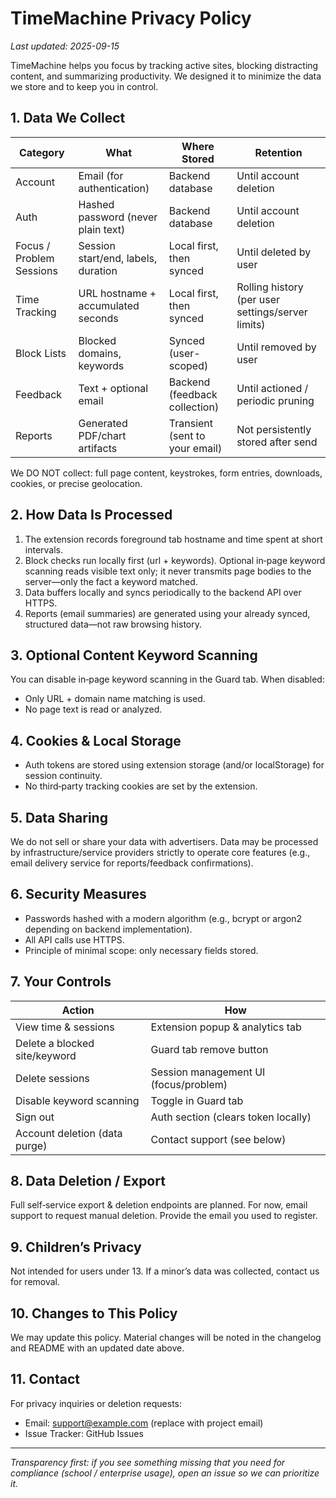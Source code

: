 # TimeMachine Privacy Policy

_Last updated: 2025-09-15_

TimeMachine helps you focus by tracking active sites, blocking distracting content, and summarizing productivity. We designed it to minimize the data we store and to keep you in control.

## 1. Data We Collect

| Category | What | Where Stored | Retention |
|----------|------|--------------|-----------|
| Account | Email (for authentication) | Backend database | Until account deletion |
| Auth | Hashed password (never plain text) | Backend database | Until account deletion |
| Focus / Problem Sessions | Session start/end, labels, duration | Local first, then synced | Until deleted by user |
| Time Tracking | URL hostname + accumulated seconds | Local first, then synced | Rolling history (per user settings/server limits) |
| Block Lists | Blocked domains, keywords | Synced (user-scoped) | Until removed by user |
| Feedback | Text + optional email | Backend (feedback collection) | Until actioned / periodic pruning |
| Reports | Generated PDF/chart artifacts | Transient (sent to your email) | Not persistently stored after send |

We DO NOT collect: full page content, keystrokes, form entries, downloads, cookies, or precise geolocation.

## 2. How Data Is Processed

1. The extension records foreground tab hostname and time spent at short intervals.
2. Block checks run locally first (url + keywords). Optional in‑page keyword scanning reads visible text only; it never transmits page bodies to the server—only the fact a keyword matched.
3. Data buffers locally and syncs periodically to the backend API over HTTPS.
4. Reports (email summaries) are generated using your already synced, structured data—not raw browsing history.

## 3. Optional Content Keyword Scanning

You can disable in‑page keyword scanning in the Guard tab. When disabled:
- Only URL + domain name matching is used.
- No page text is read or analyzed.

## 4. Cookies & Local Storage

- Auth tokens are stored using extension storage (and/or localStorage) for session continuity.
- No third‑party tracking cookies are set by the extension.

## 5. Data Sharing

We do not sell or share your data with advertisers. Data may be processed by infrastructure/service providers strictly to operate core features (e.g., email delivery service for reports/feedback confirmations).

## 6. Security Measures

- Passwords hashed with a modern algorithm (e.g., bcrypt or argon2 depending on backend implementation).
- All API calls use HTTPS.
- Principle of minimal scope: only necessary fields stored.

## 7. Your Controls

| Action | How |
|--------|-----|
| View time & sessions | Extension popup & analytics tab |
| Delete a blocked site/keyword | Guard tab remove button |
| Delete sessions | Session management UI (focus/problem) |
| Disable keyword scanning | Toggle in Guard tab |
| Sign out | Auth section (clears token locally) |
| Account deletion (data purge) | Contact support (see below) |

## 8. Data Deletion / Export

Full self‑service export & deletion endpoints are planned. For now, email support to request manual deletion. Provide the email you used to register.

## 9. Children’s Privacy

Not intended for users under 13. If a minor’s data was collected, contact us for removal.

## 10. Changes to This Policy

We may update this policy. Material changes will be noted in the changelog and README with an updated date above.

## 11. Contact

For privacy inquiries or deletion requests:
- Email: support@example.com (replace with project email)
- Issue Tracker: GitHub Issues

---
_Transparency first: if you see something missing that you need for compliance (school / enterprise usage), open an issue so we can prioritize it._
